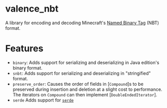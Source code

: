 # valence_nbt

A library for encoding and decoding Minecraft's [Named Binary Tag] (NBT)
format.

[Named Binary Tag]: https://minecraft.wiki/w/NBT_format

# Features
- `binary`: Adds support for serializing and deserializing in Java edition's binary format.
- `snbt`: Adds support for serializing and deserializing in "stringified" format.
- `preserve_order`: Causes the order of fields in [`Compound`]s to be
preserved during insertion and deletion at a slight cost to performance.
The iterators on `Compound` can then implement [`DoubleEndedIterator`].
- `serde` Adds support for [`serde`](https://docs.rs/serde/latest/serde/)
